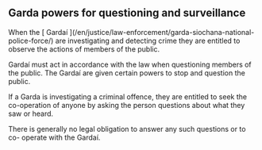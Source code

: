 ##  Garda powers for questioning and surveillance

When the [ Gardaí ](/en/justice/law-enforcement/garda-siochana-national-
police-force/) are investigating and detecting crime they are entitled to
observe the actions of members of the public.

Gardaí must act in accordance with the law when questioning members of the
public. The Gardaí are given certain powers to stop and question the public.

If a Garda is investigating a criminal offence, they are entitled to seek the
co-operation of anyone by asking the person questions about what they saw or
heard.

There is generally no legal obligation to answer any such questions or to co-
operate with the Gardaí.
